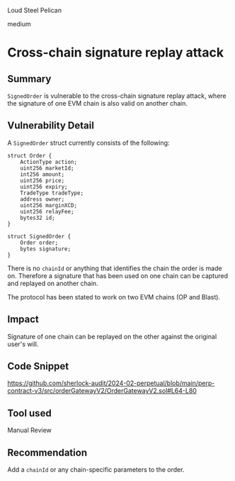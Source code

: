 Loud Steel Pelican

medium

# Cross-chain signature replay attack

## Summary

`SignedOrder` is vulnerable to the cross-chain signature replay attack, where the signature of one EVM chain is also valid on another chain.

## Vulnerability Detail

A `SignedOrder` struct currently consists of the following:

```solidity
struct Order {
    ActionType action;
    uint256 marketId;
    int256 amount;
    uint256 price;
    uint256 expiry;
    TradeType tradeType;
    address owner;
    uint256 marginXCD;
    uint256 relayFee;
    bytes32 id;
}

struct SignedOrder {
    Order order;
    bytes signature;
}
```

There is no `chainId` or anything that identifies the chain the order is made on. Therefore a signature that has been used on one chain can be captured and replayed on another chain.

The protocol has been stated to work on two EVM chains (OP and Blast).

## Impact

Signature of one chain can be replayed on the other against the original user's will.

## Code Snippet

https://github.com/sherlock-audit/2024-02-perpetual/blob/main/perp-contract-v3/src/orderGatewayV2/OrderGatewayV2.sol#L64-L80

## Tool used

Manual Review

## Recommendation

Add a `chainId` or any chain-specific parameters to the order.
